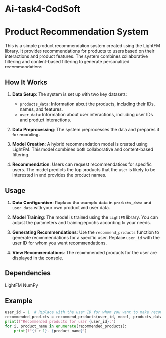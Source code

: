 # Ai-task4-CodSoft
# Product Recommendation System

This is a simple product recommendation system created using the LightFM library. It provides recommendations for products to users based on their interactions and product features. The system combines collaborative filtering and content-based filtering to generate personalized recommendations.

## How It Works

1. **Data Setup**: The system is set up with two key datasets:

   - `products_data`: Information about the products, including their IDs, names, and features.
   - `user_data`: Information about user interactions, including user IDs and product interactions.

2. **Data Preprocessing**: The system preprocesses the data and prepares it for modeling.

3. **Model Creation**: A hybrid recommendation model is created using LightFM. This model combines both collaborative and content-based filtering.

4. **Recommendation**: Users can request recommendations for specific users. The model predicts the top products that the user is likely to be interested in and provides the product names.

## Usage

1. **Data Configuration**: Replace the example data in `products_data` and `user_data` with your own product and user data.

2. **Model Training**: The model is trained using the `LightFM` library. You can adjust the parameters and training epochs according to your needs.

3. **Generating Recommendations**: Use the `recommend_products` function to generate recommendations for a specific user. Replace `user_id` with the user ID for whom you want recommendations.

4. **View Recommendations**: The recommended products for the user are displayed in the console.

## Dependencies
LightFM
NumPy


## Example

```python
user_id = 1  # Replace with the user ID for whom you want to make recommendations
recommended_products = recommend_products(user_id, model, products_data, dataset)
print(f"Recommended products for user {user_id}:")
for i, product_name in enumerate(recommended_products):
    print(f"{i + 1}. {product_name}")

